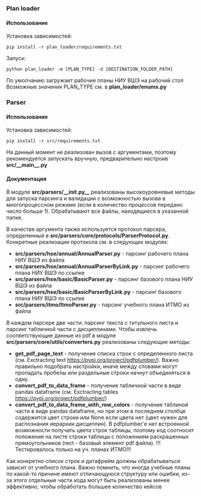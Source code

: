 ### Plan loader

#### Использование

Установка зависимостей:

```
pip install -r plan_loader/requirements.txt
```

Запуск:

```
python plan_loader -m [PLAN_TYPE] -d [DESTINATION_FOLDER_PATH]
```

По умолчанию загружает рабочие планы НИУ ВШЭ на рабочий стол
Возможные значения PLAN_TYPE см. в **plan_loader/enums.py**

### Parser

#### Использование

Установка зависимостей:

```
pip install -r src/requirements.txt
```

На данный момент не реализован вызов с аргументами, поэтому рекомендуется запускать вручную, предварительно настроив **src/\_\_main\_\_.py**

#### Документация

В модуле **src/parsers/\_\_init.py\_\_** реализованы высокоуровневые методы для запуска парсинга и валидации с возможностью вызова в многопроцессном режиме (если в количество процессов передано число больше 1). Обрабатывают все файлы, находящиеся в указанной папке.

В качестве аргумента также используется протокол парсера, определенный в **src/parsers/core/protocols/ParserProtocol.py**. Конкретные реализации протокола см. в следующих модулях:
- **src/parsers/hse/annual/AnnualParser.py** - парсинг рабочего плана НИУ ВШЭ из файла
- **src/parsers/hse/annual/AnnualParserByLink.py** - парсинг рабочего плана НИУ ВШЭ по ссылке
- **src/parsers/hse/basic/BasicParser.py** - парсинг базового плана НИУ ВШЭ из файла
- **src/parsers/hse/basic/BasicParserByLink.py** - парсинг базового плана НИУ ВШЭ по ссылке
- **src/parsers/itmo/ItmoParser.py** - парсинг учебного плана ИТМО из файла

В каждом парсере две части: парсинг текста с титульного листа и парсинг табличной части с дисциплинами. Чтобы извлечь соответствующие данные из pdf в модуле **src/parsers/core/utils/converters.py** реализованы следующие методы:
- **get_pdf_page_text** - получение списка строк с определенного листа (см. Exctracting text https://pypi.org/project/pdfplumber/). Важно правильно подобрать настройки, иначе между словами могут пропадать пробелы или раздельные строки начнут объединяться в одну.
- **convert_pdf_to_data_frame** - получение табличной части в виде pandas dataframe (см. Exctracting tables https://pypi.org/project/pdfplumber/)
- **convert_pdf_to_data_frame_with_row_colors** - получение таблиной части в виде pandas dataframe, но при этом в последнем столбце содержится цвет строки или None если цвета нет (цвет нужен для распознания иерархии дисциплин). В pdfplumber'е нет встроенной возможности получать цвета строк таблицы, поэтому код соотносит положение на листе строки таблицы с положением раскрашенных прямоугольников (rect - базовый элемент pdf файла). !!!Тестировалось только на уч. планах ИТМО!!!

Как конкретно список строк и датафрейм должны обрабатываться зависит от учебного плана. Важно помнить, что иногда учебные планы по какой-то причине имеют отличающуюся структуру или ошибки, из-за этого отдельные части кода могут быть реализованы менее эффективно, чтобы обработать большее количество кейсов